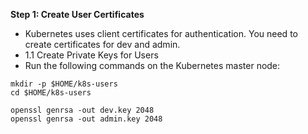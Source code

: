 **Step 1: Create User Certificates**
- Kubernetes uses client certificates for authentication. You need to create certificates for dev and admin.
- 1.1 Create Private Keys for Users
- Run the following commands on the Kubernetes master node:

```
mkdir -p $HOME/k8s-users
cd $HOME/k8s-users

openssl genrsa -out dev.key 2048
openssl genrsa -out admin.key 2048
```
